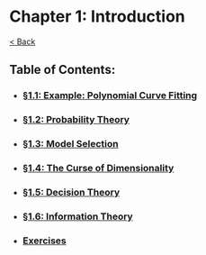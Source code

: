 # Chapter 1: Introduction
[< Back](../README.md)

## Table of Contents:
* ### [§1.1: Example: Polynomial Curve Fitting](./1.1_Example_Polynomial-Curve-Fitting/README.md)
* ### [§1.2: Probability Theory](./1.2_Probability-Theory/README.md)
* ### [§1.3: Model Selection](./1.3_Model-Selection/README.md)
* ### [§1.4: The Curse of Dimensionality](./1.4_The-Curse-of-Dimensionality/README.md)
* ### [§1.5: Decision Theory](./1.5_Decision-Theory/README.md)
* ### [§1.6: Information Theory](./1.6_Information-Theory/README.md)
* ### [Exercises](./Exercises/README.md)